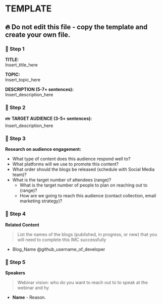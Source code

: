 # TEMPLATE

## :fire: Do not edit this file - copy the template and create your own file.

### :pushpin: Step 1
**TITLE:**    
Insert_title_here

**TOPIC:**    
Insert_topic_here

**DESCRIPTION (5-7+ sentences):**    
Insert_description_here

### :pushpin: Step 2
:family: **TARGET AUDIENCE (3-5+ sentences):**    
Insert_description_here

### :pushpin: Step 3

**Research on audience engagement:**
  - What type of content does this audience respond well to?
  - What platforms will we use to promote this content?
  - What order should the blogs be released (schedule with Social Media team)?
  - What is the target number of attendees (range)?
    - What is the target number of people to plan on reaching out to (range)?
    - How are we going to reach this audience (contact collection, email marketing strategy)?

### :pushpin: Step 4

**Related Content**
> List the names of the blogs (published, in progress, or new) that you will need to complete this IMC successfully

- Blog_Name @github_username_of_developer

### :pushpin: Step 5

**Speakers**
> Webinar vision: who do you want to reach out to to speak at the webinar and hy

- **Name** - Reason.
